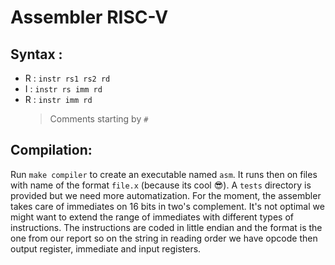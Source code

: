 # Assembler RISC-V 
## Syntax :
* R : `instr rs1 rs2 rd`
* I : `instr rs imm rd`
* R : `instr imm rd`
    > Comments starting by `#`

## Compilation: 
Run `make compiler` to create an executable named `asm`. It runs then on files with name of the format `file.x` (because its cool :sunglasses:).
A `tests` directory is provided but we need more automatization. For the moment, the assembler takes care of immediates on 16 bits in two's complement. It's not optimal we might want to extend the range of immediates with different types of instructions.
The instructions are coded in little endian and the format is the one from our report so on the string in reading order we have opcode then output register, immediate and input registers.
